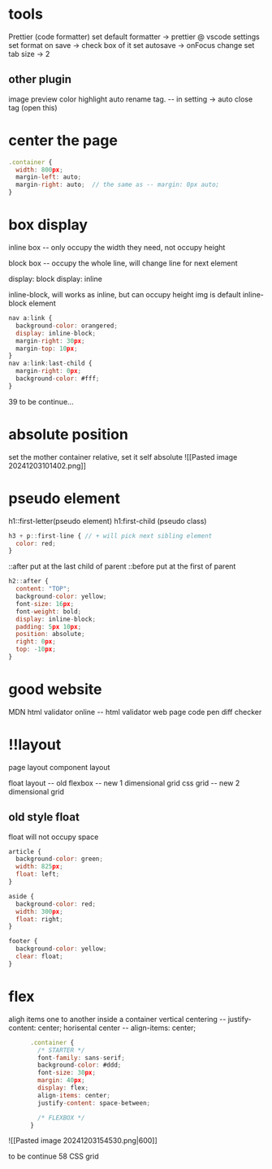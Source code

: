 # tools
Prettier (code formatter)
set default formatter -> prettier @ vscode settings
set format on save -> check box of it
set autosave -> onFocus change
set tab size -> 2

## other plugin
image preview
color highlight
auto rename tag. -- in setting -> auto close tag (open this)

# center the page
```javascript
.container {
  width: 800px;
  margin-left: auto;
  margin-right: auto;  // the same as -- margin: 0px auto;
}
```

# box display
inline box -- only occupy the width they need, not occupy height

block box -- occupy the whole line, will change line for next element

display: block
display: inline

inline-block, will works as inline, but can occupy height
img is default inline-block element

```javascript
nav a:link {
  background-color: orangered;
  display: inline-block;
  margin-right: 30px;
  margin-top: 10px;
}
nav a:link:last-child {
  margin-right: 0px;
  background-color: #fff;
}
```

39 to be continue...

# absolute position
set the mother container relative,
set it self absolute
![[Pasted image 20241203101402.png]]

# pseudo element
h1::first-letter(pseudo element)
h1:first-child (pseudo class)


```javascript
h3 + p::first-line { // + will pick next sibling element
  color: red;
}
```


::after put at the last child of parent
::before put at the first of parent
```javascript
h2::after {
  content: "TOP";
  background-color: yellow;
  font-size: 16px;
  font-weight: bold;
  display: inline-block;
  padding: 5px 10px;
  position: absolute;
  right: 0px;
  top: -10px;
}
```

# good website
MDN
html validator online -- html validator web page
code pen
diff checker

# !!layout
page layout
component layout

float layout -- old
flexbox -- new 1 dimensional grid
css grid -- new 2 dimensional grid

## old style float
float will not occupy space
```javascript
article {
  background-color: green;
  width: 825px;
  float: left;
}

aside {
  background-color: red;
  width: 300px;
  float: right;
}

footer {
  background-color: yellow;
  clear: float;
}
```

# flex
aligh items one to another inside a container
vertical centering -- justify-content: center;
horisental center -- align-items: center;

```javascript
      .container {
        /* STARTER */
        font-family: sans-serif;
        background-color: #ddd;
        font-size: 30px;
        margin: 40px;
        display: flex;
        align-items: center;
        justify-content: space-between;

        /* FLEXBOX */
      }
```
![[Pasted image 20241203154530.png|600]]

to be continue 58 CSS grid